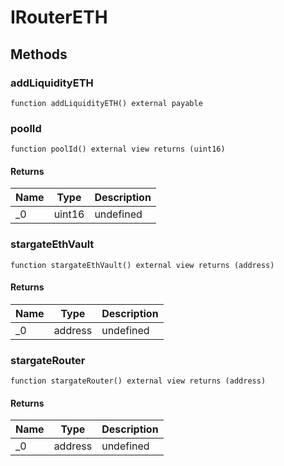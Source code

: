 # IRouterETH









## Methods

### addLiquidityETH

```solidity
function addLiquidityETH() external payable
```






### poolId

```solidity
function poolId() external view returns (uint16)
```






#### Returns

| Name | Type | Description |
|---|---|---|
| _0 | uint16 | undefined |

### stargateEthVault

```solidity
function stargateEthVault() external view returns (address)
```






#### Returns

| Name | Type | Description |
|---|---|---|
| _0 | address | undefined |

### stargateRouter

```solidity
function stargateRouter() external view returns (address)
```






#### Returns

| Name | Type | Description |
|---|---|---|
| _0 | address | undefined |




